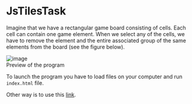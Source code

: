 # JsTilesTask
Imagine that we have a rectangular game board consisting of cells.
Each cell can contain one game element. When we select any of the cells, we have to remove the element and the entire associated group of the same elements from the board (see the figure below).

![image](https://github.com/user-attachments/assets/88b527ed-9f0e-4a4d-9fd7-287b202fa299)<br>
Preview of the program

To launch the program you have to load files on your computer and run ```index.html``` file.

Other way is to use this [link](https://yaroslav-sudak.github.io/jsTilesTask/).
